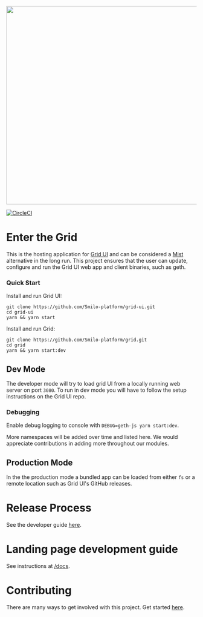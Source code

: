 <p align="center">
<img src="https://user-images.githubusercontent.com/47108/53807420-80433380-3f1d-11e9-80cd-967aabb26506.png" width="524" />
</p>

[![CircleCI](https://circleci.com/gh/Smilo-platform/grid/tree/master.svg?style=svg)](https://circleci.com/gh/Smilo-platform/grid/tree/master)

# Enter the Grid

This is the hosting application for [Grid UI](https://github.com/Smilo-platform/grid-ui) and can be considered a [Mist](https://github.com/Smilo-platform/Mist) alternative in the long run.
This project ensures that the user can update, configure and run the Grid UI web app and client binaries, such as geth.

### Quick Start

Install and run Grid UI:

```
git clone https://github.com/Smilo-platform/grid-ui.git
cd grid-ui
yarn && yarn start
```

Install and run Grid:

```
git clone https://github.com/Smilo-platform/grid.git
cd grid
yarn && yarn start:dev
```

## Dev Mode

The developer mode will try to load grid UI from a locally running web server on port `3080`. To run in dev mode you will have to follow the setup instructions on the Grid UI repo.

### Debugging

Enable debug logging to console with `DEBUG=geth-js yarn start:dev`.

More namespaces will be added over time and listed here. We would appreciate contributions in adding more throughout our modules.

## Production Mode

In the the production mode a bundled app can be loaded from either `fs` or a remote location such as Grid UI's GitHub releases.

# Release Process

See the developer guide [here](/RELEASE.md).

# Landing page development guide

See instructions at [/docs](/docs/).

# Contributing

There are many ways to get involved with this project. Get started [here](/CONTRIBUTING.md).

